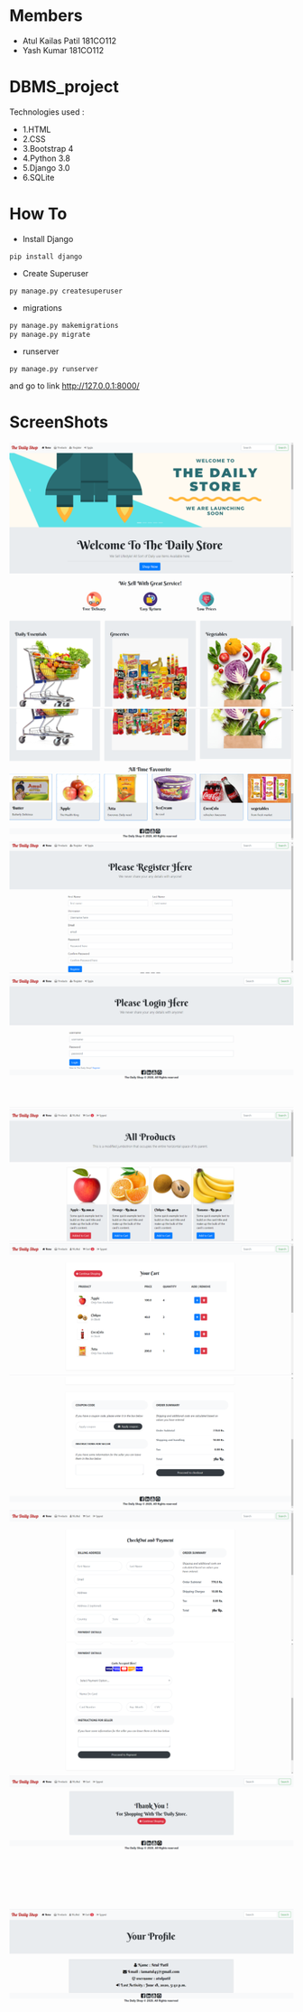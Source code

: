 # Members
* Atul Kailas Patil 181CO112
* Yash Kumar 181CO112
# DBMS_project
Technologies used :
* 1.HTML
* 2.CSS
* 3.Bootstrap 4
* 4.Python 3.8
* 5.Django 3.0
* 6.SQLite
# How To
* Install Django
```
pip install django
```
* Create Superuser
```
py manage.py createsuperuser
```
* migrations
```
py manage.py makemigrations
py manage.py migrate
```
* runserver
```
py manage.py runserver
```
and go to link http://127.0.0.1:8000/
# ScreenShots
![ss1](https://github.com/iamatul45/DBMS_project/blob/master/Screenshots/1.png)
![ss2](https://github.com/iamatul45/DBMS_project/blob/master/Screenshots/2.png)
![ss3](https://github.com/iamatul45/DBMS_project/blob/master/Screenshots/3.png)
![ss4](https://github.com/iamatul45/DBMS_project/blob/master/Screenshots/4.png)
![ss5](https://github.com/iamatul45/DBMS_project/blob/master/Screenshots/5.png)
![ss6](https://github.com/iamatul45/DBMS_project/blob/master/Screenshots/6.png)
![ss7](https://github.com/iamatul45/DBMS_project/blob/master/Screenshots/7.png)
![ss8](https://github.com/iamatul45/DBMS_project/blob/master/Screenshots/8.png)
![ss9](https://github.com/iamatul45/DBMS_project/blob/master/Screenshots/9.png)
![ss10](https://github.com/iamatul45/DBMS_project/blob/master/Screenshots/10.png)
![ss11](https://github.com/iamatul45/DBMS_project/blob/master/Screenshots/11.png)
![ss12](https://github.com/iamatul45/DBMS_project/blob/master/Screenshots/12.png)





